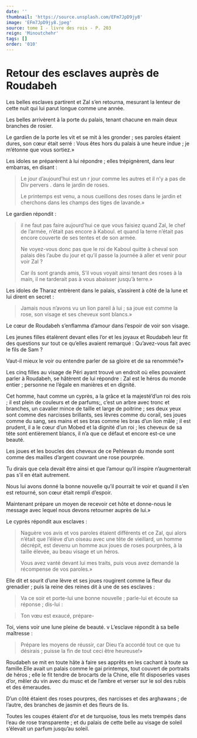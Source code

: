```yaml
---
date: ''
thumbnail: 'https://source.unsplash.com/EFm7JpD9jy8'
image: 'EFm7JpD9jy8.jpeg'
source: tome I - livre des rois - P. 203
reign: 'Minoutchehr'
tags: []
order: '010'
---
```


# Retour des esclaves auprès de Roudabeh

Les belles esclaves partirent et Zal s’en retourna, mesurant la lenteur de cette nuit qui lui parut longue comme une année.

Les belles arrivèrent à la porte du palais, tenant chacune en main deux branches de rosier.

Le gardien de la porte les vit et se mit à les gronder ; ses paroles étaient dures, son cœur était serré : Vous êtes hors du palais à une heure indue ; je m’étonne que vous sortiez.»

Les idoles se préparèrent à lui répondre ; elles trépignèrent, dans leur embarras, en disant :

> Le jour d’aujourd’hui est un r jour comme les autres et il n’y a pas de Div pervers
. dans le jardin de roses.
>
> Le printemps est venu, a nous cueillons des roses dans le jardin et cherchons dans les champs des tiges de lavande.»

Le gardien répondit :

> il ne faut pas faire aujourd’hui ce que vous faisiez quand Zal, le chef de l’armée, n’était pas encore à Kaboul. et quand la terre n’était pas encore couverte de ses tentes et de son armée.
>
> Ne voyez-vous donc pas que le roi de Kaboul quitte à cheval son palais dès l’aube du jour et qu’il passe la journée à aller et venir pour voir Zal ?
>
> Car ils sont grands amis, S’il vous voyait ainsi tenant des roses à la main, il ne tarderait pas à vous abaisser jusqu’à terre.»

Les idoles de Tharaz entrèrent dans le palais, s’assirent à côté de la lune et lui dirent en secret :

> Jamais nous n’avons vu un lion pareil à lui ; sa joue est comme la rose, son visage et ses cheveux sont blancs.»

Le cœur de Roudabeh s’enflamma d’amour dans l’espoir de voir son visage.

Les jeunes filles étalèrent devant elles l’or et les joyaux et Roudabeh leur fit des questions sur tout ce qu’elles avaient remarqué : Qu’avez-vous fait avec le fils de Sam ?

Vaut-il mieux le voir ou entendre parler de sa gloire et de sa renommée?»

Les cinq filles au visage de Péri ayant trouvé un endroit où elles pouvaient parler à Roudabeh, se hâtèrent de lui répondre : Zal est le héros du monde entier ; personne ne l’égale en manières et en dignité.

Cet homme, haut comme un cyprès, a la grâce et la majesté’d’un roi des rois ; il est plein de couleurs et de parfums;, c’est un arbre avec tronc et branches, un cavalier mince de taille et large de poitrine ; ses deux yeux sont comme des narcisses brillants, ses lèvres comme du corail, ses joues comme du sang, ses mains et ses bras comme les bras d’un lion mâle ; il est prudent, il a le cœur d’un Mobed et la dignité d’un roi ; les cheveux de sa tête sont entièrement blancs, il n’a que ce défaut et encore est-ce une beauté.

Les joues et les boucles des cheveux de ce Pehlewan du monde sont comme des mailles d’argent couvrant une rose pourprée.

Tu dirais que cela devait être ainsi et que l’amour qu’il inspire n’augmenterait pas s’il en était autrement.

Nous lui avons donné la bonne nouvelle qu’il pourrait te voir et quand il s’en est retourné, son cœur était rempli d’espoir.

Maintenant prépare un moyen de recevoir cet hôte et donne-nous le message avec lequel nous devons retourner auprès de lui.»

Le cyprès répondit aux esclaves :

> Naguère vos avis et vos paroles étaient différents et ce Zal, qui alors n’était que l’élève d’un oiseau avec une tête de vieillard, un homme décrépit, est devenu un homme aux joues de roses pourprées, à la taille élevée, au beau visage et un héros.
>
> Vous avez vanté devant lui mes traits, puis vous avez demandé la récompense de vos paroles.»

Elle dit et sourit d’une lèvre et ses joues rougirent comme la fleur du grenadier ; puis la reine des reines dit à une de ses esclaves :

> Va ce soir et porte-lui une bonne nouvelle ; parle-lui et écoute sa réponse ; dis-lui :

> Ton vœu est exaucé, prépare-

Toi, viens voir une lune pleine de beauté. v L’esclave répondit à sa belle maîtresse :

> Prépare les moyens de réussir, car Dieu t’a accordé tout ce que tu désirais ; puisse la fin de tout ceci être heureuse!»

Roudabeh se mit en toute hâte à faire ses apprêts en les cachant à toute sa famille.Elle avait un palais comme le gai printemps, tout couvert de portraits de héros ; elle le fit tendre de brocarts de la Chine, elle fit disposerles vases d’or, mêler du vin avec du musc et de l’ambre et verser sur le sol des rubis et des émeraudes.

D’un côté étaient des roses pourpres, des narcisses et des arghawans ; de l’autre, des branches de jasmin et des fleurs de lis.

Toutes les coupes étaient d’or et de turquoise, tous les mets trempés dans l’eau de rose transparente ; et du palais de cette belle au visage de soleil s’élevait un parfum jusqu’au soleil.
